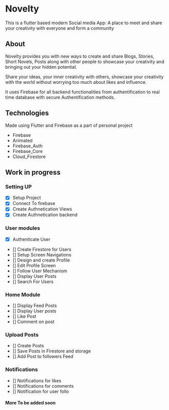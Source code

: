 # Novelty

This is a flutter based modern Social media App: A place to meet and share your creativity with everyone and form a community

## About
Novelty provides you with new ways to create and share Blogs, Stories, Short Novels, Posts along with other people to showcase your creativity and bringing out your hidden potential.

Share your ideas, your inner creativity with others, showcase your creativity with the world without worrying too much about likes and influence.

It uses Firebase for all backend functionalities from authentification to real time database with secure Authentification methods.

## Technologies
Made using Flutter and Firebase as a part of personal project

- Firebase
- Animated
- Firebase_Auth
- Firebase_Core
- Cloud_Firestore

## Work in progress

### Setting UP
* [x] Setup Project
* [x] Connect To firebase
* [x] Create Authnetication Views
* [x] Create Authnetication backend

### User modules
* [x] Authenticate User
* [] Create Firestore for Users
* [] Setup Screen Navigations
* [] Design and create Profile
* [] Edit Profile Screen
* [] Follow User Mechanism
* [] Display User Posts
* [] Search For Users

### Home Module
* [] Display Feed Posts
* [] Display User posts
* [] Like Post
* [] Comment on post


### Upload Posts
* [] Create Posts
* [] Save Posts in Firestore and storage
* [] Add Post to followers Feed 

### Notifications
* [] Notifications for likes
* [] Notifications for comments
* [] Notification for user follo

#### More To be added soon